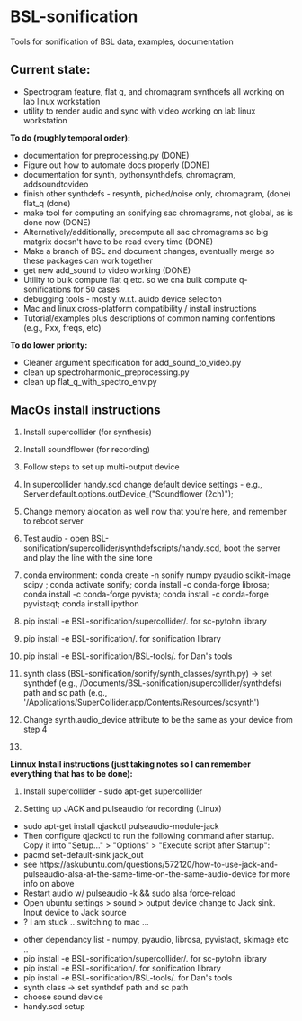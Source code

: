 # BSL-sonification
Tools for sonification of BSL data, examples, documentation

## Current state:
<ul>
	<li>Spectrogram feature, flat q, and chromagram synthdefs all working on lab linux workstation</li>
	<li>utility to render audio and sync with video working on lab linux workstation</li>
</ul>

<b>To do (roughly temporal order):</b>
<ul>
	<li>documentation for preprocessing.py (DONE)</li>
	<li>Figure out how to automate docs properly (DONE) </li>
	<li> documentation for synth, pythonsynthdefs, chromagram, addsoundtovideo </li>
	<li>finish other synthdefs - resynth, piched/noise only, chromagram, (done) flat_q (done)</li>
	<li>make tool for computing an sonifying sac chromagrams, not global, as is done now (DONE)</li>
	<li>Alternatively/additionally, precompute all sac chromagrams so big matgrix doesn't have to be read every time (DONE)</li>
	<li>Make a branch of BSL and document changes, eventually merge so these packages can work together</li>
	<li>get new add_sound to video working (DONE)</li>
	<li>Utility to bulk compute flat q etc. so we cna bulk compute q-sonifications for 50 cases</li>
	<li>debugging tools - mostly w.r.t. auido device seleciton </li>
	<li>Mac and linux cross-platform compatibility / install instructions</li>
	<li>Tutorial/examples plus descriptions of common naming confentions (e.g., Pxx, freqs, etc)</li>
</ul>


<b>To do lower priority:</b>
<ul>
	<li>Cleaner argument specification for add_sound_to_video.py</li>
	<li>clean up spectroharmonic_preprocessing.py</li>
	<li>clean up flat_q_with_spectro_env.py</li>
</ul>



## MacOs install instructions


1. Install supercollider (for synthesis)
2. Install soundflower (for recording)
3. Follow steps to set up multi-output device
4. In supercollider handy.scd change default device settings - e.g., Server.default.options.outDevice_("Soundflower (2ch)");
5. Change memory alocation as well now that you're here, and remember to reboot server
6. Test audio - open BSL-sonification/supercollider/synthdefscripts/handy.scd, boot the server and play the line with the sine tone

7. conda environment: conda create -n sonify numpy pyaudio scikit-image scipy ; conda activate sonify; conda install -c conda-forge librosa; conda install -c conda-forge pyvista;  conda install -c conda-forge pyvistaqt; conda install ipython
8. pip install -e BSL-sonification/supercollider/.  for sc-pytohn library
9. pip install -e BSL-sonification/. for sonification library
10. pip install -e BSL-sonification/BSL-tools/. for Dan's tools
11. synth class (BSL-sonification/sonify/synth_classes/synth.py) -> set synthdef (e.g., /Documents/BSL-sonification/supercollider/synthdefs) path and sc path (e.g., '/Applications/SuperCollider.app/Contents/Resources/scsynth')

12. Change synth.audio_device attribute to be the same as your device from step 4
13.




<b>Linnux Install  instructions (just taking notes so I can remember everything that has to be done):</b>

1. Install supercollider - sudo apt-get supercollider 

2.  Setting up JACK and pulseaudio for recording (Linux)
<ul>
	<li>sudo apt-get install qjackctl pulseaudio-module-jack</li>
	<li>Then configure qjackctl to run the following command after startup. Copy it into "Setup..." > "Options" > "Execute script after Startup":</li>
	<li>pacmd set-default-sink jack_out</li>
	<li>see https://askubuntu.com/questions/572120/how-to-use-jack-and-pulseaudio-alsa-at-the-same-time-on-the-same-audio-device for more info on above</li>
	<li>Restart audio w/ pulseaudio -k && sudo alsa force-reload</li>
	<li>Open ubuntu settings > sound > output device change to Jack sink. Input device to Jack source
	<li>? I am stuck .. switching to mac ... </li>
</ul>


<ul>
	<li>other dependancy list - numpy, pyaudio, librosa, pyvistaqt, skimage etc .. </li>
	<li>pip install -e BSL-sonification/supercollider/.  for sc-pytohn library</li>
	<li>pip install -e BSL-sonification/. for sonification library</li>
	<li>pip install -e BSL-sonification/BSL-tools/. for Dan's tools</li>
	<li>synth class -> set synthdef path and sc path</li>
	<li>choose sound device</li>
	<li>handy.scd setup</li>
</ul>